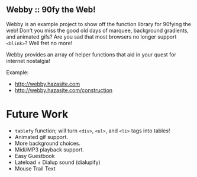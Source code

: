 ## Webby :: 90fy the Web!

Webby is an example project to show off the function library for 90fying the
web!  Don't you miss the good old days of marquee, background gradients, and
animated gifs?  Are you sad that most browsers no longer support `<blink>`? Well
fret no more!

Webby provides an array of helper functions that aid in your quest for
internet nostalgia!

Example:
* http://webby.hazasite.com
* http://webby.hazasite.com/construction

Future Work
===========

 * `tablefy` function; will turn `<div>`, `<ul>`, and `<li>` tags into tables!
 * Animated gif support.
 * More background choices.
 * Midi/MP3 playback support.
 * Easy Guestbook
 * Lateload + Dialup sound (dialupify)
 * Mouse Trail Text
